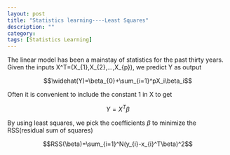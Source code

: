 ```yaml
---
layout: post
title: "Statistics learning----Least Squares"
description: ""
category: 
tags: [Statistics Learning]
---
```


The linear model has been a mainstay of statistics for the past thirty years. Given the inputs X^T=(X_{1},X_{2},...,X_{p}), we predict Y as output


$$\widehat(Y)=\beta_{0}+\sum_{i=1}^pX_i\beta_i$$


Often it is convenient to include the constant 1 in X to get


$$Y=X^T\beta$$


By using least squares, we pick the coefficients $\beta$ to minimize the RSS(residual sum of squares)


$$RSS(\beta)=\sum_{i=1}^N(y_{i}-x_{i}^T\beta)^2$$